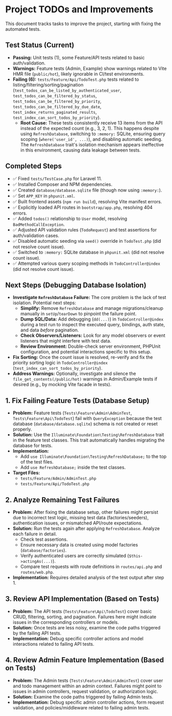 # Project TODOs and Improvements

This document tracks tasks to improve the project, starting with fixing the automated tests.

## Test Status (Current)

*   **Passing:** Unit tests (1), some Feature/API tests related to basic auth/validation.
*   **Warnings:** Feature tests (Admin, Example) show warnings related to Vite HMR file (`public/hot`), likely ignorable in CI/test environments.
*   **Failing (6):** `tests/Feature/Api/TodoTest.php` tests related to listing/filtering/sorting/pagination (`test_todos_can_be_listed_by_authenticated_user`, `test_todos_can_be_filtered_by_status`, `test_todos_can_be_filtered_by_priority`, `test_todos_can_be_filtered_by_due_date`, `test_index_returns_paginated_results`, `test_index_can_sort_todos_by_priority`).
    *   **Root Cause:** These tests consistently receive 13 items from the API instead of the expected count (e.g., 3, 2, 1). This happens despite using `RefreshDatabase`, switching to `:memory:` SQLite, ensuring query scoping (`where('user_id', ...)`), and disabling automatic seeding. The `RefreshDatabase` trait's isolation mechanism appears ineffective in this environment, causing data leakage between tests.

## Completed Steps

*   ✅ Fixed `tests/TestCase.php` for Laravel 11.
*   ✅ Installed Composer and NPM dependencies.
*   ✅ Created `database/database.sqlite` file (though now using `:memory:`).
*   ✅ Set `APP_KEY` in `phpunit.xml`.
*   ✅ Built frontend assets (`npm run build`), resolving Vite manifest errors.
*   ✅ Explicitly loaded API routes in `bootstrap/app.php`, resolving 404 errors.
*   ✅ Added `todos()` relationship to `User` model, resolving `BadMethodCallException`.
*   ✅ Adjusted API validation rules (`TodoRequest`) and test assertions for auth/validation cases.
*   ✅ Disabled automatic seeding via `seed()` override in `TodoTest.php` (did not resolve count issue).
*   ✅ Switched to `:memory:` SQLite database in `phpunit.xml` (did not resolve count issue).
*   ✅ Attempted various query scoping methods in `TodoController@index` (did not resolve count issue).

## Next Steps (Debugging Database Isolation)

*   **Investigate `RefreshDatabase` Failure:** The core problem is the lack of test isolation. Potential next steps:
    *   **Simplify:** Remove `RefreshDatabase` and manage migrations/cleanup manually in `setUp`/`tearDown` to pinpoint the failure point.
    *   **Dump SQL/Data:** Add debugging (`dd(...)`) in `TodoController@index` during a test run to inspect the executed query, bindings, auth state, and data *before* pagination.
    *   **Check Observers/Listeners:** Look for any model observers or event listeners that might interfere with test data.
    *   **Review Environment:** Double-check server environment, PHPUnit configuration, and potential interactions specific to this setup.
*   **Fix Sorting:** Once the count issue is resolved, re-verify and fix the priority sorting logic in `TodoController@index` (`test_index_can_sort_todos_by_priority`).
*   **Address Warnings:** Optionally, investigate and silence the `file_get_contents(/public/hot)` warnings in Admin/Example tests if desired (e.g., by mocking Vite facade in tests).

## 1. Fix Failing Feature Tests (Database Setup)

*   **Problem:** Feature tests (`Tests\Feature\Admin\AdminTest`, `Tests\Feature\Api\TodoTest`) fail with `QueryException` because the test database (`database/database.sqlite`) schema is not created or reset properly.
*   **Solution:** Use the `Illuminate\Foundation\Testing\RefreshDatabase` trait in the feature test classes. This trait automatically handles migrating the database for tests.
*   **Implementation:**
    *   Add `use Illuminate\Foundation\Testing\RefreshDatabase;` to the top of the test files.
    *   Add `use RefreshDatabase;` inside the test classes.
*   **Target Files:**
    *   `tests/Feature/Admin/AdminTest.php`
    *   `tests/Feature/Api/TodoTest.php`

## 2. Analyze Remaining Test Failures

*   **Problem:** After fixing the database setup, other failures might persist due to incorrect test logic, missing test data (factories/seeders), authentication issues, or mismatched API/route expectations.
*   **Solution:** Run the tests again after applying `RefreshDatabase`. Analyze each failure in detail.
    *   Check test assertions.
    *   Ensure necessary data is created using model factories (`database/factories`).
    *   Verify authenticated users are correctly simulated (`$this->actingAs(...)`).
    *   Compare test requests with route definitions in `routes/api.php` and `routes/web.php`.
*   **Implementation:** Requires detailed analysis of the test output after step 1.

## 3. Review API Implementation (Based on Tests)

*   **Problem:** The API tests (`Tests\Feature\Api\TodoTest`) cover basic CRUD, filtering, sorting, and pagination. Failures here might indicate issues in the corresponding controllers or models.
*   **Solution:** Once tests are less noisy, examine the code paths triggered by the failing API tests.
*   **Implementation:** Debug specific controller actions and model interactions related to failing API tests.

## 4. Review Admin Feature Implementation (Based on Tests)

*   **Problem:** The Admin tests (`Tests\Feature\Admin\AdminTest`) cover user and todo management within an admin context. Failures might point to issues in admin controllers, request validation, or authorization logic.
*   **Solution:** Examine the code paths triggered by failing Admin tests.
*   **Implementation:** Debug specific admin controller actions, form request validation, and policies/middleware related to failing admin tests. 